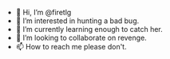 - 👋 Hi, I’m @firetlg
- 👀 I’m interested in hunting a bad bug.
- 🌱 I’m currently learning enough to catch her. 
- 💞️ I’m looking to collaborate on revenge. 
- 📫 How to reach me please don't. 

<!---
firetlg/firetlg is a ✨ special ✨ repository because its `README.md` (this file) appears on your GitHub profile.
You can click the Preview link to take a look at your changes.
--->
